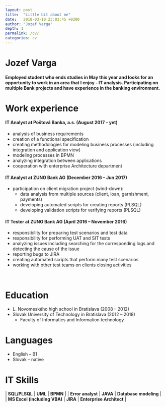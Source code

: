 ```yaml
---
layout: post
title:  "Little bit about me"
date:   2018-03-10 23:03:45 +0200
author: "Jozef Varga"
depth: 1
permalink: /cv/
categories: cv
---
```


# **Jozef Varga**


#### Employed student who ends studies in May this year and looks for an opportunity to work in an area that I enjoy - IT analysis. Participating on multiple Bank projects and have experience in the banking environment.

# **Work experience**
####	IT Analyst at Poštová Banka, a.s. 			(August 2017 – yet)
-	analysis of business requirements
-	creation of a functional specification
-	creating methodologies for modeling business processes (including integration and application view)
-	modeling processes in BPMN
-	analyzing integration between applications
-	cooperation with enterprise Architecture department

####	IT Analyst at ZUNO Bank AG			(December 2016 – Jun 2017)
-	participation on client migration project (wind-down):
	*	data analysis from multiple sources (client, loan, garnishment, payments)
	*	developing automated scripts for creating reports (PLSQL)
	*	developing validation scripts for verifying reports (PLSQL)

####	IT Tester at ZUNO Bank AG				(April 2016 – November 2016)
-	responsibility for preparing test scenarios and test data
-	responsibility for performing UAT and SIT tests
-	analyzing issues including searching for the corresponding logs and detecting the cause of the issue
-	reporting bugs to JIRA
-	creating automated scripts that perform many test scenarios
-	working with other test teams on clients closing activities

 
# **Education**
-	L. Novomeského high school in Bratislava				(2008 – 2012)
-	Slovak University of Technology in Bratislava 			(2012 – 2018)
	*	Faculty of Informatics and Information technology

# **Languages**
*	English – B1
*	Slovak – native

# **IT Skills**


| **SQL/PLSQL** | **UML** | **BPMN** |
| **Error analyst** | **JAVA** | **Database modeling** |
| **MS Excel (including VBA)** | **JIRA** | **Enterprise Architect** |

